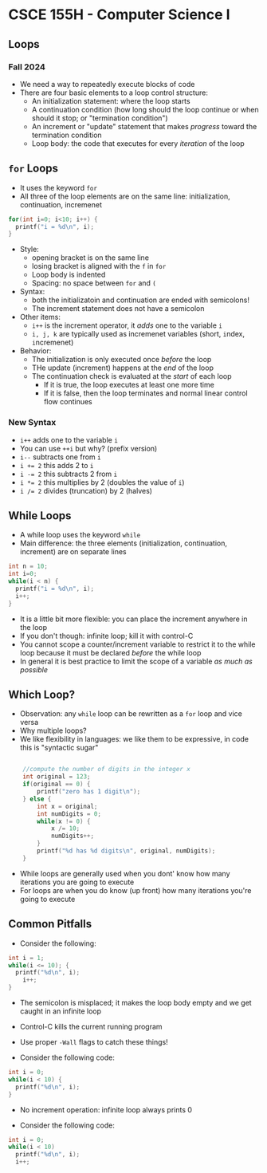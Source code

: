 
# CSCE 155H - Computer Science I
## Loops
### Fall 2024

* We need a way to repeatedly execute blocks of code
* There are four basic elements to a loop control structure:
  * An initialization statement: where the loop starts
  * A continuation condition (how long should the loop continue or when should it stop; or "termination condition")
  * An increment or "update" statement that makes *progress* toward the termination condition
  * Loop body: the code that executes for every *iteration* of the loop

## `for` Loops


* It uses the keyword `for`
* All three of the loop elements are on the same line: initialization, continuation, incremenet

```c
for(int i=0; i<10; i++) {
  printf("i = %d\n", i);
}
```

* Style:
  * opening bracket is on the same line
  * losing bracket is aligned with the `f` in `for`
  * Loop body is indented
  * Spacing: no space between `for` and `(`
* Syntax:
  * both the initializatoin and continuation are ended with semicolons!
  * The increment statement does not have a semicolon
* Other items:
  * `i++` is the increment operator, it *adds* one to the variable `i`
  * `i, j, k` are typically used as incremenet variables (short, `i`ndex, `i`ncremenet)
* Behavior:
  * The initialization is only executed once *before* the loop
  * THe update (increment) happens at the *end* of the loop
  * The continuation check is evaluated at the *start* of each loop
    * If it is true, the loop executes at least one more time
    * If it is false, then the loop terminates and normal linear control flow continues

### New Syntax

* `i++` adds one to the variable `i`
* You can use `++i` but why?  (prefix version)
* `i--` subtracts one from `i`
* `i += 2` this adds 2 to `i`
* `i -= 2` this subtracts 2 from `i`
* `i *= 2` this multiplies by 2 (doubles the value of `i`)
* `i /= 2` divides (truncation) by 2 (halves)

## While Loops

* A while loop uses the keyword `while`
* Main difference: the three elements (initialization, continuation, increment) are on separate lines

```c
int n = 10;
int i=0;
while(i < n) {
  printf("i = %d\n", i);
  i++;
}

```

* It is a little bit more flexible: you can place the increment anywhere in the loop
* If you don't though: infinite loop; kill it with control-C
* You cannot scope a counter/increment variable to restrict it to the while loop because it must be declared *before* the while loop
* In general it is best practice to limit the scope of a variable *as much as possible*

## Which Loop?

* Observation: any `while` loop can be rewritten as a `for` loop and vice versa
* Why multiple loops?
* We like flexibility in languages: we like them to be expressive, in code this is "syntactic sugar"

```c

    //compute the number of digits in the integer x
    int original = 123;
    if(original == 0) {
        printf("zero has 1 digit\n");
    } else {
        int x = original;
        int numDigits = 0;
        while(x != 0) {
            x /= 10;
            numDigits++;
        }
        printf("%d has %d digits\n", original, numDigits);
    }
```

* While loops are generally used when you dont' know how many iterations you are going to execute
* For loops are when you do know (up front) how many iterations you're going to execute

## Common Pitfalls

* Consider the following:

```c
int i = 1;
while(i <= 10); {
  printf("%d\n", i);
	i++;
}
```

* The semicolon is misplaced; it makes the loop body empty and we get caught in an infinite loop
* Control-C kills the current running program
* Use proper `-Wall` flags to catch these things!

* Consider the following code:

```c
int i = 0;
while(i < 10) {
  printf("%d\n", i);
}
```

* No increment operation: infinite loop always prints 0



* Consider the following code:

```c
int i = 0;
while(i < 10)
  printf("%d\n", i);
  i++;
```



```text








```
